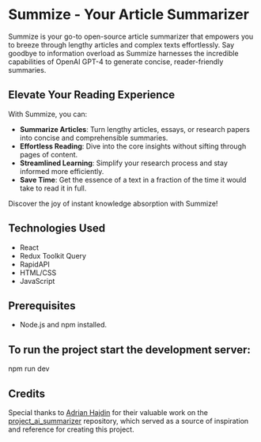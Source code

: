 # Summize - Your Article Summarizer

Summize is your go-to open-source article summarizer that empowers you to breeze through lengthy articles and complex texts effortlessly. Say goodbye to information overload as Summize harnesses the incredible capabilities of OpenAI GPT-4 to generate concise, reader-friendly summaries.

## Elevate Your Reading Experience

With Summize, you can:

- **Summarize Articles**: Turn lengthy articles, essays, or research papers into concise and comprehensible summaries.
- **Effortless Reading**: Dive into the core insights without sifting through pages of content.
- **Streamlined Learning**: Simplify your research process and stay informed more efficiently.
- **Save Time**: Get the essence of a text in a fraction of the time it would take to read it in full.

Discover the joy of instant knowledge absorption with Summize!


## Technologies Used

- React
- Redux Toolkit Query
- RapidAPI
- HTML/CSS
- JavaScript
  
## Prerequisites

- Node.js and npm installed.

## To run the project start the development server:

npm run dev


## Credits

Special thanks to [Adrian Hajdin](https://github.com/adrianhajdin) for their valuable work on the [project_ai_summarizer](https://github.com/adrianhajdin/project_ai_summarizer) repository, which served as a source of inspiration and reference for creating this project.
